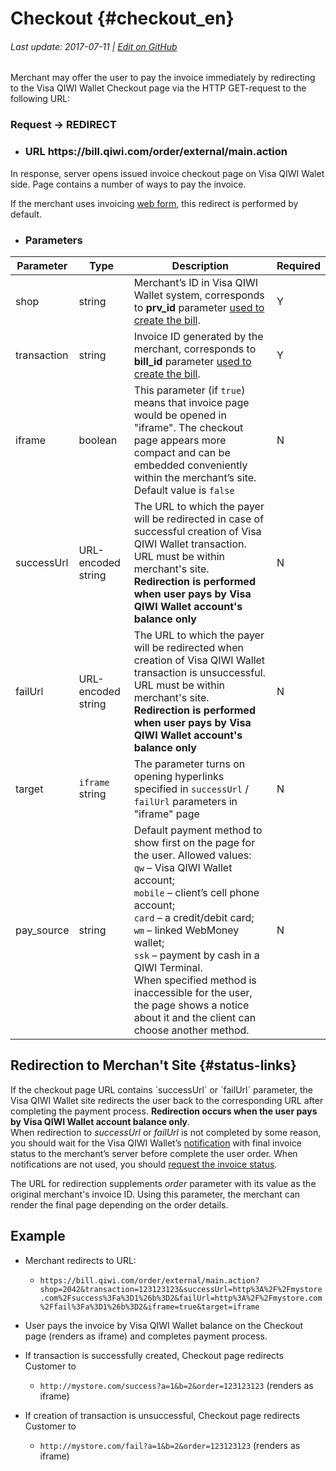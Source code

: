 # Checkout {#checkout_en}

###### Last update: 2017-07-11 | [Edit on GitHub](https://github.com/QIWI-API/pull-payments-docs/blob/master/_checkout_en.html.md)

Merchant may offer the user to pay the invoice immediately by redirecting to the Visa QIWI Wallet Сheckout page via the HTTP GET-request to the following URL:

<h3 class="request method">Request → REDIRECT</h3>

<ul class="nestedList url">
    <li><h3>URL <span>https://bill.qiwi.com/order/external/main.action</span></h3>
    </li>
</ul>

<aside class="notice">
In response, server opens issued invoice checkout page on Visa QIWI Walet side. Page contains a number of ways to pay the invoice.

If the merchant uses invoicing <a href="#webform_en">web form</a>, this redirect is performed by default.
</aside>

<ul class="nestedList params">
    <li><h3>Parameters</h3>
    </li>
</ul>


Parameter|Type|Description|Required
---------|--------|---|------
shop| string |Merchant’s ID in Visa QIWI Wallet system, corresponds to **prv_id** parameter [used to create the bill](#invoice).|Y
transaction| string |Invoice ID generated by the merchant, corresponds to **bill_id** parameter [used to create the bill](#invoice).|Y
iframe| boolean | This parameter (if `true`) means that invoice page would be opened in "iframe". The checkout page appears more compact and can be embedded conveniently within the merchant’s site. Default value is `false`|N
successUrl |URL-encoded string| The URL to which the payer will be redirected in case of successful creation of Visa QIWI Wallet transaction. URL must be within merchant's site. **Redirection is performed when user pays by Visa QIWI Wallet account's balance only** | N
failUrl |URL-encoded string | The URL to which the payer will be redirected when creation of Visa QIWI Wallet transaction is unsuccessful. URL must be within merchant's site. **Redirection is performed when user pays by Visa QIWI Wallet account's balance only** |N
target |`iframe` string| The parameter turns on opening hyperlinks specified in `successUrl` / `failUrl` parameters in "iframe" page|N
pay_source |string| Default payment method to show first on the page for the user. Allowed values:<br>`qw` – Visa QIWI Wallet account;<br> `mobile` – client’s cell phone account;<br> `card` – a credit/debit card;<br> `wm` – linked WebMoney wallet;<br> `ssk` – payment by cash in a QIWI Terminal.<br> When specified method is inaccessible for the user, the page shows a notice about it and the client can choose another method.|N

## Redirection to Merchan't Site {#status-links}

<aside class="notice">
If the checkout page URL contains `successUrl` or `failUrl` parameter, the Visa QIWI Wallet site redirects the user back to the corresponding URL after completing the payment process. <b>Redirection occurs when the user pays by Visa QIWI Wallet account balance only</b>.
</aside>

<aside class="warning">
When redirection to <i>successUrl</i> or <i>failUrl</i> is not completed by some reason, you should wait for the Visa QIWI Wallet’s <a href="#notification_en">notification</a> with final invoice status to the merchant’s server before complete the user order. When notifications are not used, you should <a href="#invoice-status">request the invoice status</a>.
</aside>

The URL for redirection supplements <i>order</i> parameter with its value as the original merchant's invoice ID. Using this parameter, the merchant can render the final page depending on the order details.

## Example

* Merchant redirects to URL:

    * `https://bill.qiwi.com/order/external/main.action?shop=2042&transaction=123123123&successUrl=http%3A%2F%2Fmystore.com%2Fsuccess%3Fa%3D1%26b%3D2&failUrl=http%3A%2F%2Fmystore.com%2Ffail%3Fa%3D1%26b%3D2&iframe=true&target=iframe`

* User pays the invoice by Visa QIWI Wallet balance on the Checkout page (renders as iframe) and completes payment process.

* If transaction is successfully created, Checkout page redirects Customer to

    * `http://mystore.com/success?a=1&b=2&order=123123123` (renders as iframe)

* If creation of transaction is unsuccessful, Checkout page redirects Customer to

    * `http://mystore.com/fail?a=1&b=2&order=123123123` (renders as iframe)
